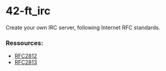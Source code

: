 # 42-ft_irc
Create your own IRC server, following Internet RFC standards.

### Ressources:
- [RFC2812](https://datatracker.ietf.org/doc/html/rfc2812)
- [RFC2813](https://datatracker.ietf.org/doc/html/rfc2813)
